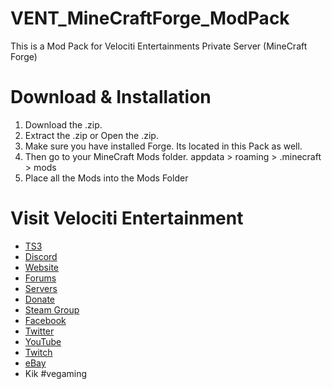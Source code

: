 # VENT_MineCraftForge_ModPack
This is a Mod Pack for Velociti Entertainments Private Server (MineCraft Forge)

# Download & Installation
1) Download the .zip.
2) Extract the .zip or Open the .zip.
3) Make sure you have installed Forge. Its located in this Pack as well.
4) Then go to your MineCraft Mods folder. appdata > roaming > .minecraft > mods 
5) Place all the Mods into the Mods Folder

# Visit Velociti Entertainment
* [TS3](http://www.velocitientertainment.com/ts3/)
* [Discord](https://discord.gg/azEY2kU)
* [Website](www.velocitientertainment.com/)
* [Forums](www.velocitientertainment.com/forum)
* [Servers](www.velocitientertainment.com/servers/)
* [Donate](http://www.velocitientertainment.com/donations/)
* [Steam Group](http://steamcommunity.com/groups/velocitientertainment)
* [Facebook](www.facebook.com/VelocitiEntertainment)
* [Twitter](www.twitter.com/VelocitiEnt)
* [YouTube](www.youtube.com/user/HumanTree92)
* [Twitch](www.twitch.tv/humantree92)
* [eBay](www.ebay.com/usr/humantree92)
* Kik #vegaming

